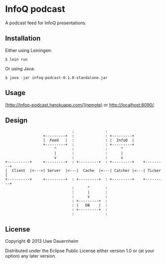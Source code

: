 # InfoQ podcast

A podcast feed for InfoQ presentations.

## Installation

Either using Leiningen:

    $ lein run

Or using Java:

    $ java -jar infoq-podcast-0.1.0-standalone.jar

## Usage

[http://infoq-podcast.herokuapp.com/](remote) or
[http://localhost:8090/](local).

## Design

                                  :              :
                     +---------+  :              : +---------+
                     |  Feed   |  :              : |  InfoQ  |
                     +---------+  :              : +---------+
                          ^       :              :      ^
                          |       :              :      |
                          v       :              :      v
    +----------+     +---------+  : +---------+  : +---------+    +---------+
    |  Client  |<--->| Server  |<---|  Cache  |<---| Catcher |<---| Ticker  |
    +----------+     +---------+  : +---------+  : +---------+    +---------+
                                  :      ^       :
                                  :      |       :
                                  :      v       :
                                  : +---------+  :
                                  : |   DB    |  :
                                  : +---------+  :
                                  :              :

## License

Copyright © 2013 Uwe Dauernheim

Distributed under the Eclipse Public License either version 1.0 or (at your
option) any later version.
